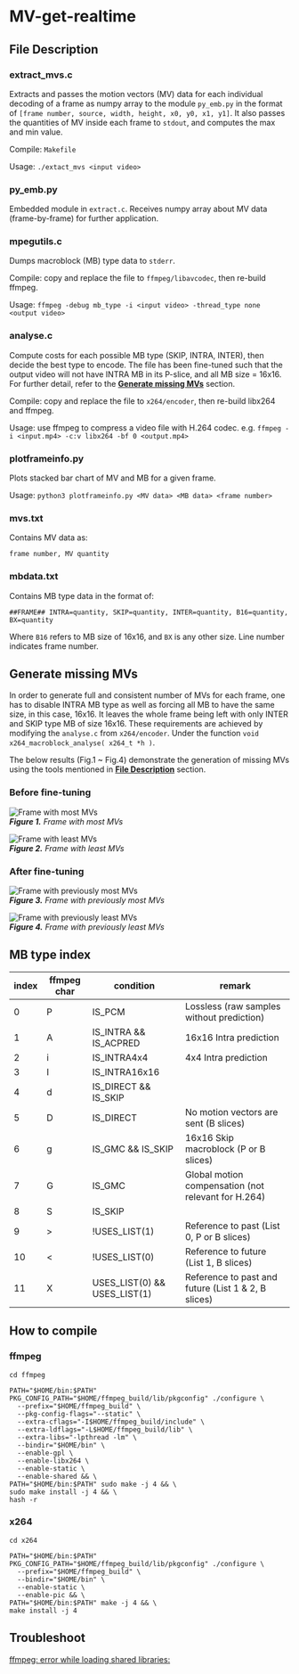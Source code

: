 # MV-get-realtime

## File Description

### extract_mvs.c
Extracts and passes the motion vectors (MV) data for each individual decoding of a frame as numpy array to the module `py_emb.py` in the format of `[frame number, source, width, height, x0, y0, x1, y1]`. It also passes the quantities of MV inside each frame to `stdout`, and computes the max and min value.

Compile: `Makefile`

Usage: `./extact_mvs <input video>`

### py_emb.py
Embedded module in `extract.c`. Receives numpy array about MV data (frame-by-frame) for further application.

### mpegutils.c
Dumps macroblock (MB) type data to `stderr`.

Compile: copy and replace the file to `ffmpeg/libavcodec`, then re-build ffmpeg.

Usage: `ffmpeg -debug mb_type -i <input video> -thread_type none <output video>`

### analyse.c
Compute costs for each possible MB type (SKIP, INTRA, INTER), then decide the best type to encode. The file has been fine-tuned such that the output video will not have INTRA MB in its P-slice, and all MB size = 16x16. For further detail, refer to the [**Generate missing MVs**](#Generate-missing-MVs) section.

Compile: copy and replace the file to `x264/encoder`, then re-build libx264 and ffmpeg.

Usage: use ffmpeg to compress a video file with H.264 codec. 
e.g. `ffmpeg -i <input.mp4> -c:v libx264 -bf 0 <output.mp4>`


### plotframeinfo.py
Plots stacked bar chart of MV and MB for a given frame.

Usage: `python3 plotframeinfo.py <MV data> <MB data> <frame number>`

### mvs.txt
Contains MV data as:
```
frame number, MV quantity
```

### mbdata.txt
Contains MB type data in the format of:
```
##FRAME## INTRA=quantity, SKIP=quantity, INTER=quantity, B16=quantity, BX=quantity
```
 Where `B16` refers to  MB size of 16x16, and `BX` is any other size. Line number indicates frame number.

## Generate missing MVs
In order to generate full and consistent number of MVs for each frame, one has to disable INTRA MB type as well as forcing all MB to have the same size, in this case, 16x16. It leaves the whole frame being left with only INTER and SKIP type MB of size 16x16. These requirements are achieved by modifying the `analyse.c` from `x264/encoder`. Under the function `void x264_macroblock_analyse( x264_t *h )`.

The below results (Fig.1 ~ Fig.4) demonstrate the generation of missing MVs using the tools mentioned in [**File Description**](#File-Description) section. 

### Before fine-tuning

![Frame with most MVs](./results/bf_max.png)\
*__Figure 1.__ Frame with most MVs*

![Frame with least MVs](./results/bf_min.png)\
*__Figure 2.__ Frame with least MVs*


### After fine-tuning

![Frame with previously most MVs](./results/af_max.png)\
*__Figure 3.__ Frame with previously most MVs*

![Frame with previously least MVs](./results/af_min.png)\
*__Figure 4.__ Frame with previously least MVs*

## MB type index

| index | ffmpeg char | condition                    | remark                                              |
|-------|-------------|------------------------------|-----------------------------------------------------|
| 0     | P           | IS_PCM                       | Lossless (raw samples without prediction)           |
| 1     | A           | IS_INTRA && IS_ACPRED        | 16x16 Intra prediction                              |
| 2     | i           | IS_INTRA4x4                  | 4x4 Intra prediction                                |
| 3     | I           | IS_INTRA16x16                |                                                     |
| 4     | d           | IS_DIRECT && IS_SKIP         |                                                     |
| 5     | D           | IS_DIRECT                    | No motion vectors are sent (B slices)               |
| 6     | g           | IS_GMC && IS_SKIP            | 16x16 Skip macroblock (P or B slices)               |
| 7     | G           | IS_GMC                       | Global motion compensation (not relevant for H.264) |
| 8     | S           | IS_SKIP                      |                                                     |
| 9     | >           | !USES_LIST(1)                | Reference to past (List 0, P or B slices)           |
| 10    | <           | !USES_LIST(0)                | Reference to future (List 1, B slices)              |
| 11    | X           | USES_LIST(0) && USES_LIST(1) | Reference to past and future (List 1 & 2, B slices) |

## How to compile

### ffmpeg
```shell
cd ffmpeg
```
```shell
PATH="$HOME/bin:$PATH" PKG_CONFIG_PATH="$HOME/ffmpeg_build/lib/pkgconfig" ./configure \
  --prefix="$HOME/ffmpeg_build" \
  --pkg-config-flags="--static" \
  --extra-cflags="-I$HOME/ffmpeg_build/include" \
  --extra-ldflags="-L$HOME/ffmpeg_build/lib" \
  --extra-libs="-lpthread -lm" \
  --bindir="$HOME/bin" \
  --enable-gpl \
  --enable-libx264 \
  --enable-static \
  --enable-shared && \
PATH="$HOME/bin:$PATH" sudo make -j 4 && \
sudo make install -j 4 && \
hash -r
```

### x264
```shell
cd x264
```
```shell
PATH="$HOME/bin:$PATH" PKG_CONFIG_PATH="$HOME/ffmpeg_build/lib/pkgconfig" ./configure \
  --prefix="$HOME/ffmpeg_build" \ 
  --bindir="$HOME/bin" \
  --enable-static \
  --enable-pic && \
PATH="$HOME/bin:$PATH" make -j 4 && \
make install -j 4
```

## Troubleshoot
[ffmpeg: error while loading shared libraries:](https://stackoverflow.com/questions/12901706/ffmpeg-error-in-linux) 

